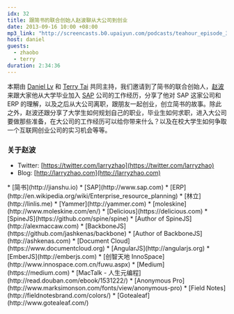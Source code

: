 ```yaml
---
idx: 32
title: 跟简书的联合创始人赵波聊从大公司到创业
date: 2013-09-16 10:00 +08:00
mp3_link: "http://screencasts.b0.upaiyun.com/podcasts/teahour_episode_32.m4a"
host: daniel
guests:
  - zhaobo
  - terry
duration: 2:34:36
---
```


本期由 [Daniel Lv](http://lvguoning.com) 和 [Terry Tai](http://terrytai.com) 共同主持，我们邀请到了简书的联合创始人，[赵波](https://twitter.com/larryzhao) 来跟大家他从大学毕业加入 [SAP](http://www.sap.com) 公司的工作经历，分享了他对 SAP 这家公司和 ERP 的理解，以及之后从大公司离职，跟朋友一起创业，创立简书的故事。除此之外，赵波还跟分享了大学生如何规划自己的职业，毕业生如何求职，进入大公司要做那些准备，在大公司的工作经历可以给你带来什么？以及在校大学生如何争取一个互联网创业公司的实习机会等等。

### 关于赵波

* Twitter: [https://twitter.com/larryzhao](https://twitter.com/larryzhao)
* Blog: [http://larryzhao.com](http://larryzhao.com)

<section class="notes" markdown="1">
* [简书](http://jianshu.io)
* [SAP](http://www.sap.com)
* [ERP](http://en.wikipedia.org/wiki/Enterprise_resource_planning)
* [林立](http://linlis.me)
* [Yammer](http://yammer.com)
* [moleskine](http://www.moleskine.com/en/)
* [Delicious](https://delicious.com)
* [SpineJS](https://github.com/spine/spine)
* [Author of SpineJS](http://alexmaccaw.com)
* [BackboneJS](https://github.com/jashkenas/backbone)
* [Author of BackboneJS](http://ashkenas.com)
* [Document Cloud](https://www.documentcloud.org)
* [AngularJS](http://angularjs.org)
* [EmberJS](http://emberjs.com)
* [创智天地 InnoSpace](http://www.innospace.com.cn/fuwu.aspx)
* [Medium](https://medium.com)
* [MacTalk - 人生元编程](http://read.douban.com/ebook/1531222/)
* [Anonymous Pro](http://www.marksimonson.com/fonts/view/anonymous-pro)
* [Field Notes](http://fieldnotesbrand.com/colors/)
* [Gotealeaf](http://www.gotealeaf.com/)
</section>
